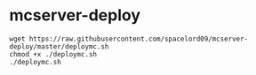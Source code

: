 # mcserver-deploy

```
wget https://raw.githubusercontent.com/spacelord09/mcserver-deploy/master/deploymc.sh
chmod +x ./deploymc.sh
./deploymc.sh
```
